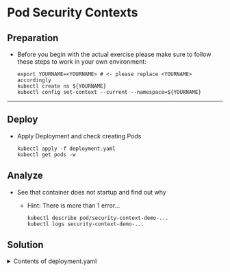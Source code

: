 # Pod Security Contexts

## Preparation

* Before you begin with the actual exercise please make sure to follow these steps to work in your own environment:

  ```shell
  export YOURNAME=<YOURNAME> # <- please replace <YOURNAME> accordingly
  kubectl create ns ${YOURNAME}
  kubectl config set-context --current --namespace=${YOURNAME}
  ```

---

## Deploy

* Apply Deployment and check creating Pods
  
  ```shell
  kubectl apply -f deployment.yaml
  kubectl get pods -w
  ```

## Analyze

* See that container does not startup and find out why
  * Hint: There is more than 1 error...

    ```shell
    kubectl describe pod/security-context-demo-...
    kubectl logs security-context-demo-...
    ```

## Solution

<details><summary>Contents of deployment.yaml</summary>

```yaml
# ...
spec:
  containers:
  - image: httpd:2.4.57
    imagePullPolicy: Always
    name: httpd
    securityContext:
      runAsUser: 0 # set ID of user root
      runAsNonRoot: false
      readOnlyRootFilesystem: false # set to false to make log directory writeable
```

</details>
